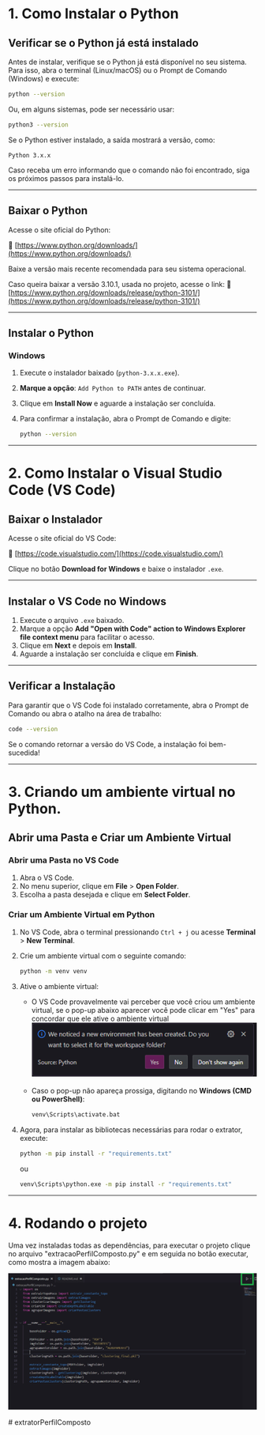 # 1. Como Instalar o Python

## Verificar se o Python já está instalado

Antes de instalar, verifique se o Python já está disponível no seu sistema. Para isso, abra o terminal (Linux/macOS) ou o Prompt de Comando (Windows) e execute:

```sh
python --version
```

Ou, em alguns sistemas, pode ser necessário usar:

```sh
python3 --version
```

Se o Python estiver instalado, a saída mostrará a versão, como:

```
Python 3.x.x
```

Caso receba um erro informando que o comando não foi encontrado, siga os próximos passos para instalá-lo.

---

## Baixar o Python

Acesse o site oficial do Python:

🔗 [https://www.python.org/downloads/](https://www.python.org/downloads/)

Baixe a versão mais recente recomendada para seu sistema operacional.

Caso queira baixar a versão 3.10.1, usada no projeto, acesse o link:
🔗 [https://www.python.org/downloads/release/python-3101/](https://www.python.org/downloads/release/python-3101/)

---

## Instalar o Python

### **Windows**
1. Execute o instalador baixado (`python-3.x.x.exe`).
2. **Marque a opção**: `Add Python to PATH` antes de continuar.
3. Clique em **Install Now** e aguarde a instalação ser concluída.
4. Para confirmar a instalação, abra o Prompt de Comando e digite:

    ```sh
    python --version
    ```
---

# 2. Como Instalar o Visual Studio Code (VS Code)

## Baixar o Instalador

Acesse o site oficial do VS Code:

🔗 [https://code.visualstudio.com/](https://code.visualstudio.com/)

Clique no botão **Download for Windows** e baixe o instalador `.exe`.

---

## Instalar o VS Code no Windows

1. Execute o arquivo `.exe` baixado.
2. Marque a opção **Add "Open with Code" action to Windows Explorer file context menu** para facilitar o acesso.
3. Clique em **Next** e depois em **Install**.
4. Aguarde a instalação ser concluída e clique em **Finish**.

---

## Verificar a Instalação

Para garantir que o VS Code foi instalado corretamente, abra o Prompt de Comando ou abra o atalho na área de trabalho:

```sh
code --version
```

Se o comando retornar a versão do VS Code, a instalação foi bem-sucedida!

---

# 3. Criando um ambiente virtual no Python.

## Abrir uma Pasta e Criar um Ambiente Virtual

### Abrir uma Pasta no VS Code

1. Abra o VS Code.
2. No menu superior, clique em **File** > **Open Folder**.
3. Escolha a pasta desejada e clique em **Select Folder**.

### Criar um Ambiente Virtual em Python

1. No VS Code, abra o terminal pressionando `Ctrl + j` ou acesse **Terminal** > **New Terminal**.
2. Crie um ambiente virtual com o seguinte comando:

   ```sh
   python -m venv venv
   ```

3. Ative o ambiente virtual:
    - O VS Code provavelmente vai perceber que você criou um ambiente virtual, se o pop-up abaixo aparecer você pode clicar em "Yes" para concordar que ele ative o ambiente virtual
        ![alt text](image.png)

    <br>

   - Caso o pop-up não apareça prossiga, digitando no **Windows (CMD ou PowerShell)**:
     ```sh
     venv\Scripts\activate.bat
     ```
    

4. Agora, para instalar as bibliotecas necessárias para rodar o extrator, execute:
    ```sh
    python -m pip install -r "requirements.txt"
    ```
    ou
   ```sh
   venv\Scripts\python.exe -m pip install -r "requirements.txt"
   ```

---
# 4. Rodando o projeto
Uma vez instaladas todas as dependências, para executar o projeto clique no arquivo "extracaoPerfilComposto.py" e em seguida no botão executar, como mostra a imagem abaixo:

![alt text](image-1.png)

#   e x t r a t o r P e r f i l C o m p o s t o 
 
 
